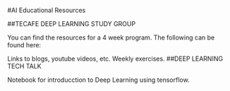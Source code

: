 #AI Educational Resources

##TECAFE DEEP LEARNING STUDY GROUP

You can find the resources for a 4 week program. The following can be found here:

Links to blogs, youtube videos, etc.
Weekly exercises.
##DEEP LEARNING TECH TALK

Notebook for introducction to Deep Learning using tensorflow.
